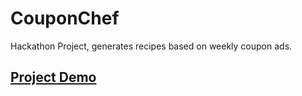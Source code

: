 # CouponChef

Hackathon Project, generates recipes based on weekly coupon ads.

## [Project Demo](https://www.youtube.com/watch?v=C1cfvL4F5nk)
